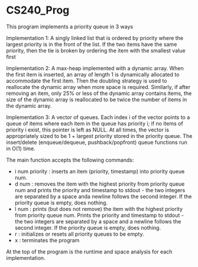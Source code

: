 # CS240_Prog

This program implements a priority queue in 3 ways

Implementation 1: A singly linked list that is ordered by priority where the largest priority is in the front of the list. If the two items have the same priority, then the tie is broken by ordering the item with the smallest value first

Implementation 2: A max-heap implemented with a dynamic array. When the first item is inserted, an array of length 1 is dynamically allocated to accommodate the first item. Then the doubling strategy is used to reallocate the dynamic array when more space is required. Similarly, if after removing an item, only 25% or
less of the dynamic array contains items, the size of the dynamic array is reallocated to be twice the number of items in the dynamic array.

Implementation 3: A vector of queues. Each index i of the vector points to a queue of items where each item in the queue has priority i; if no items of priority i exist, this pointer is left as NULL. At all times, the
vector is appropriately sized to be 1 + largest priority stored in the priority queue. The insert/delete (enqueue/dequeue, pushback/popfront) queue functions run in O(1) time.

The main function accepts the following commands:

- i num priority : inserts an item (priority, timestamp) into priority queue num.
- d num : removes the item with the highest priority from priority queue num and prints the priority and timestamp to stdout - the two integers are separated by a space anda newline follows the second integer. If the priority queue is empty, does nothing.
- l num : prints (but does not remove) the item with the highest priority from priority queue num. Prints the priority and timestamp to stdout - the two integers are separated by a space and a newline follows the second integer. If the priority queue is empty, does nothing.
- r : initializes or resets all priority queues to be empty.
- x : terminates the program

At the top of the program is the runtime and space analysis for each implementation.
